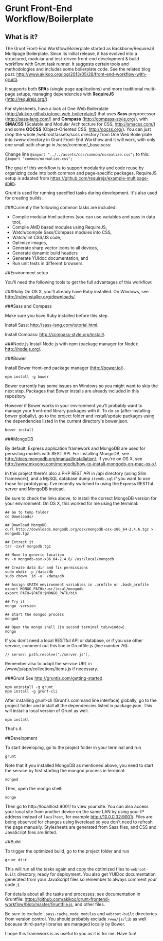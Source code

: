 # Grunt Front-End Workflow/Boilerplate

## What is it?

The Grunt Front-End Workflow/Boilerplate started as Backbone/RequireJS Multipage
Boilerplate. Since its initial release, it has evolved into a structured, modular
and test-driven front-end development & build workflow with Grunt task runner.
It suggests certain tools and methodologies and includes some boilerplate code.
See the related blog post: http://www.akikoo.org/log/2013/05/26/front-end-workflow-with-grunt/.

It supports both **SPA**s (single page applications) and more traditional multi-page
setups, managing dependencies with **RequireJS** (http://requirejs.org/).

For stylesheets, have a look at One Web Boilerplate (http://akikoo.github.io/one-web-boilerplate/)
that uses **Sass** preprocessor (http://sass-lang.com/) and **Compass**
(http://compass-style.org/), with **SMACSS** (Scalable and Modular Architecture
for CSS, http://smacss.com/) and some **OOCSS** (Object-Oriented CSS,
http://oocss.org/). You can just drop the whole /webroot/assets/scss directory from
One Web Boilerplate into /www directory in Grunt Front-End Workflow and it will work, 
with only one small path change in /scss/common/_base.scss: 

Change line `@import "../../assets/css/common/normalize.css";` to this: `@import "common/normalize.css";`

The goal of this workflow is to support modularity and code reuse by organizing
code into both common and page-specific packages. RequireJS setup is adapted from
https://github.com/requirejs/example-multipage-shim.

Grunt is used for running specified tasks during development. It's also used for
creating builds.

###Currently the following common tasks are included:

* Compile modular html patterns (you can use variables and pass in data too),
* Compile AMD based modules using RequireJS,
* Watch/compile Sass/Compass modules into CSS,
* Watch/lint CSS/JS code,
* Optimize images,
* Generate sharp vector icons to all devices,
* Generate dynamic build headers
* Generate YUIdoc documentation, and
* Run unit tests in different browsers.

##Environment setup

You'll need the following tools to get the full advantages of this workflow:

###Ruby
On OS X, you'll already have Ruby installed. On Windows, see http://rubyinstaller.org/downloads/.

###Sass and Compass

Make sure you have Ruby installed before this step.

Install Sass: http://sass-lang.com/tutorial.html.

Install Compass: http://compass-style.org/install/.

###Node.js
Install Node.js with npm (package manager for Node): http://nodejs.org/.

###Bower

Install Bower front-end package manager (http://bower.io/).

    npm install -g bower

Bower currently has some issues on Windows so you might want to skip the next step.
Packages that Bower installs are already included in this repository.

However if Bower works in your environment you'll probably want to manage your
front-end library packages with it. To do so (after installing bower globally),
go to the project folder and install/update packages using the dependencies
listed in the current directory's bower.json.

    bower install

###MongoDB

By default, Express application framework and MongoDB are used for persisting models
with REST API. For installing MongoDB, see http://docs.mongodb.org/manual/installation/.
If you're on OS X, see http://www.mkyong.com/mongodb/how-to-install-mongodb-on-mac-os-x/.

In this project there's also a PHP REST API in /api directory (using Slim framework),
and a MySQL database dump `itemdb.sql` if you want to use those for prototyping.
I've recently switched to using the Express RESTful server and MongoDB instead.

Be sure to check the links above, to install the correct MongoDB version for your environment.
On OS X, this worked for me using the terminal:

    ## Go to temp folder
    cd Downloads/

    ## Download MongoDB
    curl http://downloads.mongodb.org/osx/mongodb-osx-x86_64-2.4.6.tgz > mongodb.tgz

    ## Extract it
    tar -zxvf mongodb.tgz

    ## Move to generic location
    mv -n mongodb-osx-x86_64-2.4.6/ /usr/local/mongodb

    ## Create data dir and fix permissions
    sudo mkdir -p /data/db
    sudo chown `id -u` /data/db

    ## Assign $PATH environment variables in .profile or .bash_profile
    export MONGO_PATH=/usr/local/mongodb
    export PATH=$PATH:$MONGO_PATH/bin

    ## Try it
    mongo -version

    ## Start the mongod process
    mongod

    ## Open the mongo shell (in second terminal tab/window)
    mongo

If you don't need a local RESTful API or database, or if you use other service,
comment out this line in Gruntfile.js (line number 76):

    // server: path.resolve('./server.js'),

Remember also to adapt the service URL in /www/js/app/collections/items.js if necessary.

###Grunt
See http://gruntjs.com/getting-started.

    npm uninstall -g grunt
    npm install -g grunt-cli

After installing grunt-cli (Grunt's command line interface) globally, go to the
project folder and install all the dependencies listed in package.json. This will
install a local version of Grunt as well.

    npm install

That's it.

##Development

To start developing, go to the project folder in your terminal and run

    grunt

Note that if you installed MongoDB as mentioned above, you need to
start the service by first starting the mongod process in terminal:

    mongod

Then, open the mongo shell:

    mongo

Then go to http://localhost:9001/ to view your site. You can also access your
local site from another device on the same LAN by using your IP address instead
of `localhost`, for example http://10.0.0.32:9001/. Files are being observed
for changes using livereload so you don't need to refresh the page manually.
Stylesheets are generated from Sass files, and CSS and JavaScript files are linted.

##Build

To trigger the optimized build, go to the project folder and run

    grunt dist

This will run all the tasks again and copy the optimized files to `webroot-built`
directory, ready for deployment. You also get YUIDoc documentation generated from
your JavaScript files so remember to always comment your code ;).

For details about all the tasks and processes, see documentation in Gruntfile:
https://github.com/akikoo/grunt-frontend-workflow/blob/master/Gruntfile.js, and
other files.

Be sure to exclude `.sass-cache`, `node_modules` and `webroot-built` directories
from version control. You should probably exclude `/www/js/lib` as well because
third-party libraries are managed locally by Bower.

I hope this framework is as useful to you as it is for me. Have fun!
